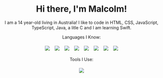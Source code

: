 <div align="center">
  <h1>Hi there, I'm Malcolm!</h1>
  <p>I am a 14 year-old living in Australia! I like to code in HTML, CSS, JavaScript, TypeScript, Java, a litle C and I am learning Swift.</p>
  <p>Languages I Know:</p>
  <img src="https://img.shields.io/badge/html5-%23E34F26.svg?style=for-the-badge&logo=html5&logoColor=white" style="vertical-align:top; margin:6px">
  <img src="https://img.shields.io/badge/css3-%231572B6.svg?style=for-the-badge&logo=css3&logoColor=white" style="vertical-align:top; margin:6px">
  <img src="https://img.shields.io/badge/typescript-%23007ACC.svg?style=for-the-badge&logo=typescript&logoColor=white" style="vertical-align:top; margin:6px">
  <img src="https://img.shields.io/badge/react-%23007ACC.svg?style=for-the-badge&logo=react&logoColor=white" style="vertical-align:top; margin:6px">
  <img src="https://img.shields.io/badge/javascript-%23F7DF1E.svg?style=for-the-badge&logo=javascript&logoColor=black" style="vertical-align:top; margin:6px">
  <img src="https://img.shields.io/badge/java-%23007396.svg?style=for-the-badge&logo=java&logoColor=white" style="vertical-align:top; margin:6px">
  <img src="https://img.shields.io/badge/swift-%23FF5733.svg?style=for-the-badge&logo=swift&logoColor=white" style="vertical-align:top; margin:6px">
  <img src="https://img.shields.io/badge/C-%2300599C.svg?style=for-the-badge&logo=c&logoColor=white" style="vertical-align:top; margin:6px">
  <p>Tools I Use:</p>
  <img src="https://img.shields.io/badge/GIT-%23F05033.svg?style=for-the-badge&logo=git&logoColor=white" style="vertical-align:top; margin:6px">
</div>
